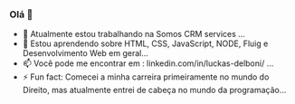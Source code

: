 ### Olá 👋

- 🔭 Atualmente estou trabalhando na Somos CRM services  ...
- 🌱 Estou aprendendo sobre HTML, CSS, JavaScript, NODE, Fluig e Desenvolvimento Web em geral...
- 📫 Você pode me encontrar em : linkedin.com/in/luckas-delboni/ ...
- ⚡ Fun fact: Comecei a minha carreira primeiramente no mundo do Direito, mas atualmente entrei de cabeça no mundo da programação...


